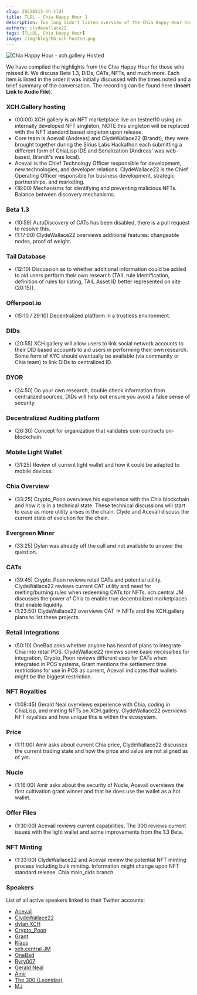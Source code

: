 ```yaml
---
slug: 20220213-hh-tldl
title: TLDL - Chia Happy Hour 1
description: Too long didn't listen overview of the Chia Happy Hour hosted by XCH.gallery.
authors: clydewallace22
tags: [TL;DL, Chia Happy Hour]
image: /img/blog/hh-xch-hosted.png
---
```

![Chia Happy Hour - xch.gallery Hosted](/img/blog/hh-xch-hosted.png)

We have compiled the highlights from the Chia Happy Hour for those who missed it. We discuss Beta 1.3, DIDs, CATs, NFTs, and much more. Each item is listed in the order it was initially discussed with the times noted and a brief summary of the conversation. The recording can be found here (**Insert Link to Audio File**).

<!--truncate-->

### XCH.Gallery hosting
  - (00:00) XCH.gallery is an NFT marketplace live on testnet10 using an internally developed NFT singleton, NOTE this singleton will be replaced with the NFT standard based singleton upon release.
  - Core team is Acevail (Andreas) and ClydeWallace22 (Brandt), they were brought together during the Sirius Labs Hackathon each submitting a different form of ChiaLisp IDE and Serialization (Andreas' was web-based, Brandt's was local).
  - Acevail is the Chief Technology Officer responsible for development, new technologies, and developer relations. ClydeWallace22 is the Chief Operating Officer responsible for business development, strategic partnerships, and marketing.
  - (16:00) Mechanisms for identifying and preventing malicious NFTs. Balance between discovery mechanisms.

### Beta 1.3
  - (10:59) AutoDiscovery of CATs has been disabled, there is a pull request to resolve this.
  - (1:17:00) ClydeWallace22 overviews additional features: changeable nodes, proof of weight.

### Tail Database
  - (12:10) Discussion as to whether additional information could be added to aid users perform their own research (TAIL rule identification, definition of rules for listing, TAIL Asset ID better represented on site (20:15)).

### Offerpool.io
  - (15:10 / 29:10) Decentralized platform in a trustless environment.

### DIDs
  - (20:55) XCH.gallery will allow users to link social network accounts to their DID based accounts to aid users in performing their own research. Some form of KYC should eventually be available (via community or Chia team) to link DIDs to centralized ID.

### DYOR
  - (24:50) Do your own research, double check information from centralized sources, DIDs will help but ensure you avoid a false sense of security.

### Decentralized Auditing platform
  - (26:30) Concept for organization that validates coin contracts on-blockchain.

### Mobile Light Wallet
  - (31:25) Review of current light wallet and how it could be adapted to mobile devices.

### Chia Overview
  - (33:25) Crypto_Poon overviews his experience with the Chia blockchain and how it is in a technical state. These technical discussions will start to ease as more utility arises in the chain. Clyde and Acevail discuss the current state of evolution for the chain.

### Evergreen Miner
  - (33:25) Dylan was already off the call and not available to answer the question.

### CATs
  - (39:45) Crypto_Poon reviews retail CATs and potential utility. ClydeWallace22 reviews current CAT utility and need for melting/burning rules when redeeming CATs for NFTs. xch.central JM discusses the power of Chia to enable true decentralized marketplaces that enable liquidity.
  - (1:23:50) ClydeWallace22 overviews CAT -> NFTs and the XCH.gallery plans to list these projects.

### Retail Integrations
  - (50:10) OneBad asks whether anyone has heard of plans to integrate Chia into retail POS. ClydeWallace22 reviews some basic necessities for integration, Crypto_Poon reviews different uses for CATs when integrated in POS systems, Grant mentions the settlement time restrictions for use in POS as current, Acevail indicates that wallets might be the biggest restriction.

### NFT Royalties
  - (1:08:45) Gerald Neal overviews experience with Chia, coding in ChiaLisp, and minting NFTs on XCH.gallery. ClydeWallace22 overviews NFT royalties and how unique this is within the ecosystem.

### Price
  - (1:11:00) Amir asks about current Chia price, ClydeWallace22 discusses the current trading state and how the price and value are not aligned as of yet.

### Nucle
  - (1:16:00) Amir asks about the security of Nucle, Acevail overviews the first cultivation grant winner and that he does use the wallet as a hot wallet.

### Offer Files
  - (1:30:00) Acevail reviews current capabilities, The 300 reviews current issues with the light wallet and some improvements from the 1.3 Beta.

### NFT Minting
  - (1:33:00) ClydeWallace22 and Acevail review the potential NFT minting process including bulk minting. Information might change upon NFT standard release. Chia main_dids branch.

### Speakers
List of all active speakers linked to their Twitter accounts:
  - [Acevail](https://twitter.com/acevail1)
  - [ClydeWallace22](https://twitter.com/ClydeWallace22)
  - [dylan.XCH](https://twitter.com/dylanmrose)
  - [Crypto_Poon](https://twitter.com/Crypto_POON)
  - [Grant](https://twitter.com/grantosan)
  - [Klaus](https://twitter.com/Klaus68195964)
  - [xch.central JM](https://twitter.com/XCHcentral)
  - [OneBad](https://twitter.com/OnebadLT1)
  - [Ryry007](https://twitter.com/rytowonders)
  - [Gerald Neal](https://twitter.com/GeraldNeale)
  - [Amir](https://twitter.com/Amir14635760)
  - [The 300 (Leonidas)](https://twitter.com/The_300_SPTN)
  - [MJ](https://twitter.com/maljefairi)
